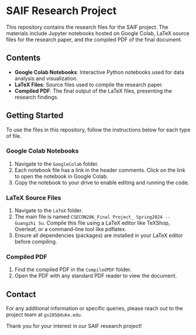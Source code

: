 # SAIF Research Project

This repository contains the research files for the SAIF project. The materials include Jupyter notebooks hosted on Google Colab, LaTeX source files for the research paper, and the compiled PDF of the final document.

## Contents

- **Google Colab Notebooks**: Interactive Python notebooks used for data analysis and visualization.
- **LaTeX Files**: Source files used to compile the research paper.
- **Compiled PDF**: The final output of the LaTeX files, presenting the research findings.

## Getting Started

To use the files in this repository, follow the instructions below for each type of file.

### Google Colab Notebooks

1. Navigate to the `GoogleColab` folder.
2. Each notebook file has a link in the header comments. Click on the link to open the notebook in Google Colab.
3. Copy the notebook to your drive to enable editing and running the code.

### LaTeX Source Files

1. Navigate to the `LaTeX` folder.
2. The main file is named `CSECON206_Final Project_ Spring2024 --Guangzhi Su`. Compile this file using a LaTeX editor like TeXShop, Overleaf, or a command-line tool like pdflatex.
3. Ensure all dependencies (packages) are installed in your LaTeX editor before compiling.

### Compiled PDF

1. Find the compiled PDF in the `CompiledPDF` folder.
2. Open the PDF with any standard PDF reader to view the document.


## Contact

For any additional information or specific queries, please reach out to the project team at `gs285@duke.edu`.

Thank you for your interest in our SAIF research project!

